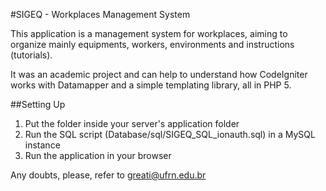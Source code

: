 #SIGEQ - Workplaces Management System

This application is a management system for workplaces, aiming to organize mainly equipments, workers, environments and instructions (tutorials).

It was an academic project and can help to understand how CodeIgniter works with Datamapper and a simple templating library, all in PHP 5.

##Setting Up

1. Put the folder inside your server's application folder
2. Run the SQL script (Database/sql/SIGEQ_SQL_ionauth.sql) in a MySQL instance
3. Run the application in your browser

Any doubts, please, refer to greati@ufrn.edu.br

